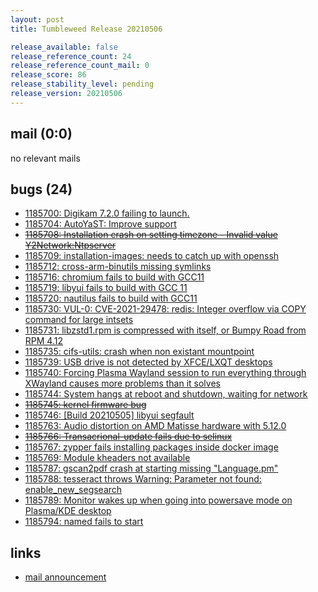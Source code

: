 ```yaml
---
layout: post
title: Tumbleweed Release 20210506

release_available: false
release_reference_count: 24
release_reference_count_mail: 0
release_score: 86
release_stability_level: pending
release_version: 20210506
---
```


## mail (0:0)

no relevant mails

## bugs (24)

<!--more-->

- [1185700: Digikam 7.2.0 failing to launch.](https://bugzilla.opensuse.org/show_bug.cgi?id=1185700)
- [1185704: AutoYaST: Improve <ask-list> support](https://bugzilla.opensuse.org/show_bug.cgi?id=1185704)
- ~~[1185708: Installation crash on setting timezone - Invalid value Y2Network:Ntpserver](https://bugzilla.opensuse.org/show_bug.cgi?id=1185708)~~
- [1185709: installation-images: needs to catch up with openssh](https://bugzilla.opensuse.org/show_bug.cgi?id=1185709)
- [1185712: cross-arm-binutils missing symlinks](https://bugzilla.opensuse.org/show_bug.cgi?id=1185712)
- [1185716: chromium fails to build with GCC11](https://bugzilla.opensuse.org/show_bug.cgi?id=1185716)
- [1185719: libyui fails to build with GCC 11](https://bugzilla.opensuse.org/show_bug.cgi?id=1185719)
- [1185720: nautilus fails to build with GCC11](https://bugzilla.opensuse.org/show_bug.cgi?id=1185720)
- [1185730: VUL-0: CVE-2021-29478: redis: Integer overflow via COPY command for large intsets](https://bugzilla.opensuse.org/show_bug.cgi?id=1185730)
- [1185731: libzstd1.rpm is compressed with itself, or Bumpy Road from RPM 4.12](https://bugzilla.opensuse.org/show_bug.cgi?id=1185731)
- [1185735: cifs-utils: crash when non existant mountpoint](https://bugzilla.opensuse.org/show_bug.cgi?id=1185735)
- [1185739: USB drive is not detected by XFCE/LXQT desktops](https://bugzilla.opensuse.org/show_bug.cgi?id=1185739)
- [1185740: Forcing Plasma Wayland session to run everything through XWayland causes more problems than it solves](https://bugzilla.opensuse.org/show_bug.cgi?id=1185740)
- [1185744: System hangs at reboot and shutdown, waiting for network](https://bugzilla.opensuse.org/show_bug.cgi?id=1185744)
- ~~[1185745: kernel firmware bug](https://bugzilla.opensuse.org/show_bug.cgi?id=1185745)~~
- [1185746: \[Build 20210505\] libyui segfault](https://bugzilla.opensuse.org/show_bug.cgi?id=1185746)
- [1185763: Audio distortion on AMD Matisse hardware with 5.12.0](https://bugzilla.opensuse.org/show_bug.cgi?id=1185763)
- ~~[1185766: Transacrional-update fails due to selinux](https://bugzilla.opensuse.org/show_bug.cgi?id=1185766)~~
- [1185767: zypper fails installing packages inside docker image](https://bugzilla.opensuse.org/show_bug.cgi?id=1185767)
- [1185769: Module kheaders not available](https://bugzilla.opensuse.org/show_bug.cgi?id=1185769)
- [1185787: gscan2pdf crash at starting missing "Language.pm"](https://bugzilla.opensuse.org/show_bug.cgi?id=1185787)
- [1185788: tesseract throws Warning: Parameter not found: enable_new_segsearch](https://bugzilla.opensuse.org/show_bug.cgi?id=1185788)
- [1185789: Monitor wakes up when going into powersave mode on Plasma/KDE desktop](https://bugzilla.opensuse.org/show_bug.cgi?id=1185789)
- [1185794: named fails to start](https://bugzilla.opensuse.org/show_bug.cgi?id=1185794)



## links

- [mail announcement](https://github.com/boombatower/tumbleweed-review/issues/10)
